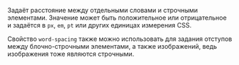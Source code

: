 Задаёт расстояние между отдельными словами и строчными элементами. Значение может быть положительное или отрицательное и задаётся в `px`, `em`, `pt` или других единицах измерения CSS.

Свойство `word-spacing` также можно использовать для задания отступов между блочно-строчными элементами, а также изображений, ведь изображения тоже являются строчными.